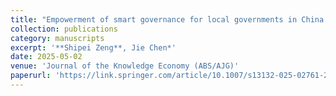 ```yaml
---
title: "Empowerment of smart governance for local governments in China: Lessons from Shenzhen"
collection: publications
category: manuscripts
excerpt: '**Shipei Zeng**, Jie Chen*'
date: 2025-05-02
venue: 'Journal of the Knowledge Economy (ABS/AJG)'
paperurl: 'https://link.springer.com/article/10.1007/s13132-025-02761-2'
---
```

